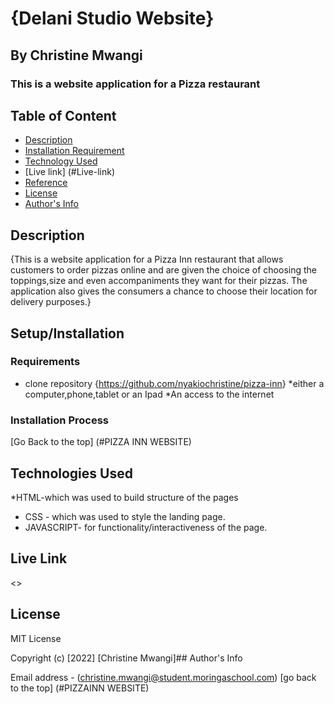 # {Delani Studio Website}

## By Christine Mwangi

### This is a website application for a Pizza restaurant

## Table of Content

+ [Description](#description)
+ [Installation Requirement](#Installation)
+ [Technology Used](#technology-used)
+ [Live link] (#Live-link)
+ [Reference](#reference)
+ [License](#licence)
+ [Author's Info](#author-info)

## Description

{This is a website application for a Pizza Inn restaurant that allows customers to order pizzas online and are given the choice of choosing the toppings,size and even accompaniments they want for their pizzas. The application also gives the consumers a chance to choose their location for delivery purposes.}

## Setup/Installation

### Requirements

+ clone repository
{<https://github.com/nyakiochristine/pizza-inn>}
*either a computer,phone,tablet or an Ipad
*An access to the internet

### Installation Process

[Go Back to the top]
(#PIZZA INN WEBSITE)

## Technologies Used

*HTML-which was used to build structure of the pages

+ CSS - which was used to style the landing page.
+ JAVASCRIPT- for functionality/interactiveness of the page.

## Live Link

<>

## License

MIT License

Copyright (c) [2022] [Christine Mwangi]## Author's Info

Email address - (christine.mwangi@student.moringaschool.com)
[go back to the top]
(#PIZZAINN WEBSITE)
